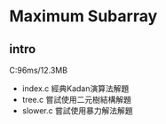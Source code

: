 # Maximum Subarray

## intro

C:96ms/12.3MB

* index.c
  經典Kadan演算法解題
* tree.c
  嘗試使用二元樹結構解題
* slower.c
  嘗試使用暴力解法解題
